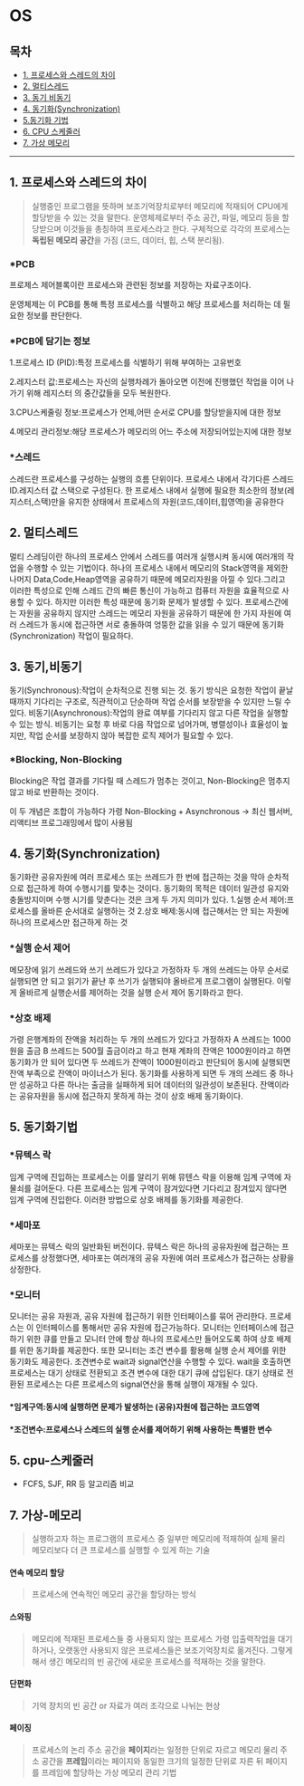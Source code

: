 # OS

## 목차
- [1. 프로세스와 스레드의 차이](#1-프로세스와-스레드의-차이)
- [2. 멀티스레드](#2-멀티스레드)
- [3. 동기 비동기](#3-동기,비동기)
- [4. 동기화(Synchronization)](#4-동기화synchronization)
- [5.동기화 기법](#5-동기화기법)
- [6. CPU 스케줄러](#5-cpu-스케줄러)
- [7. 가상 메모리](#7-가상-메모리)

---

## 1. 프로세스와 스레드의 차이
>실행중인 프로그램을 뜻하며 보조기억장치로부터 메모리에 적재되어 CPU에게 할당받을 수 있는 것을 말한다.
운영체제로부터 주소 공간, 파일, 메모리 등을 할당받으며 이것들을 총칭하여 프로세스라고 한다. 구체적으로 각각의 프로세스는 **독립된 메모리 공간**을 가짐 (코드, 데이터, 힙, 스택 분리됨).

### *PCB
프로제스 제어블록이란 프로세스와 관련된 정보를 저장하는 자료구조이다.

운영체제는 이 PCB를 통해 특정 프로세스를 식별하고 해당 프로세스를 처리하는 데 필요한 정보를 판단한다.

### *PCB에 담기는 정보

1.프로세스 ID (PID):특정 프로세스를 식별하기 위해 부여하는 고유번호

2.레지스터 값:프로세스는 자신의 실행차례가 돌아오면 이전에 진행했던 작업을 이어 나가기 위해 레지스터 의 중간값들을 모두 복원한다.

3.CPU스케줄링 정보:프로세스가 언제,어떤 순서로 CPU를 할당받을지에 대한 정보

4.메모리 관리정보:해당 프로세스가 메모리의 어느 주소에 저장되어있는지에 대한 정보

### *스레드
스레드란 프로세스를 구성하는 실행의 흐름 단위이다. 프로세스 내에서 각기다른 스레드ID.레지스터 값 스택으로 구성된다. 한 프로세스 내에서 실행에 필요한 최소한의 정보(레지스터,스택)만을 유지한 상태에서 프로세스의 자원(코드,데이터,힙영역)을 공유한다

## 2. 멀티스레드
멀티 스레딩이란 하나의 프로세스 안에서 스레드를 여러개 실행시켜 동시에 여러개의 작업을 수행할 수 있는 기법이다. 하나의 프로세스 내에서 메모리의 Stack영역을 제외한 나머지 Data,Code,Heap영역을 공유하기 때문에 메모리자원을 아낄 수 있다.그리고 이러한 특성으로 인해 스레드 간의 빠른 통신이 가능하고 컴퓨터 자원을 효율적으로 사용할 수 있다. 하지만 이러한 특성 때문에 동기화 문제가 발생할 수 있다. 프로세스간에는 자원을 공유하지 않지만 스레드는 메모리 자원을 공유하기 때문에 한 가지 자원에 여러 스레드가 동시에 접근하면 서로 충돌하여 엉뚱한 값을 읽을 수 있기 때문에 동기화(Synchronization) 작업이 필요하다.

## 3. 동기,비동기
동기(Synchronous):작업이 순차적으로 진행 되는 것.
동기 방식은 요청한 작업이 끝날 때까지 기다리는 구조로, 직관적이고 단순하며 작업 순서를 보장받을 수 있지만 느릴 수 있다.
비동기(Asynchronous):작업의 완료 여부를 기다리지 않고 다른 작업을 실행할 수 있는 방식.
비동기는 요청 후 바로 다음 작업으로 넘어가며, 병렬성이나 효율성이 높지만, 작업 순서를 보장하지 않아 복잡한 로직 제어가 필요할 수 있다.

### *Blocking, Non-Blocking
Blocking은 작업 결과를 기다릴 때 스레드가 멈추는 것이고, Non-Blocking은 멈추지 않고 바로 반환하는 것이다.

이 두 개념은 조합이 가능하다 가령 
Non-Blocking + Asynchronous -> 최신 웹서버, 리액티브 프로그래밍에서 많이 사용됨



## 4. 동기화(Synchronization)
동기화란 공유자원에 여러 프로세스 또는 쓰레드가 한 번에 접근하는 것을 막아 순차적으로 접근하게 하여 수행시기를 맞추는 것이다.
동기화의 목적은 데이터 일관성 유지와 충돌방지이며 
수행 시기를 맞춘다는 것은 크게 두 가지 의미가 있다.
1.실행 순서 제어:프로세스를 올바른 순서대로 실행하는 것
2.상호 배제:동시에 접근해서는 안 되는 자원에 하나의 프로세스만 접근하게 하는 것
### *실행 순서 제어
메모장에 읽기 쓰레드와 쓰기 쓰레드가 있다고 가정하자 두 개의 쓰레드는 아무 순서로 실행되면 안 되고 읽기가 끝난 후 쓰기가 실행되야 올바르게 프로그램이 실행된다. 이렇게 올바르게 실행순서를 제어하는 것을 실행 순서 제어 동기화라고 한다.
### *상호 배제
가령 은행계좌의 잔액을 처리하는 두 개의 쓰레드가 있다고 가정하자 A 쓰레드는 1000원을 출금 B 쓰레드는 500월 출금이라고 하고 현재 계좌의 잔액은 1000원이라고 하면 동기화가 안 되어 있다면 두 쓰레드가 잔액이 1000원이라고 판단되어 동시에 실행되면 잔액 부족으로 잔액이 마이너스가 된다. 동기화를 사용하게 되면 두 개의 쓰레드 중 하나만 성공하고 다른 하나는 출금을 실패하게 되어 데이터의 일관성이 보존된다. 잔액이라는 공유자원을 동시에 접근하지 못하게 하는 것이 상호 배제 동기화이다.

## 5. 동기화기법
### *뮤텍스 락
임계 구역에 진입하는 프로세스는 이를 알리기 위해 뮤텐스 락을 이용해 임계 구역에 자물쇠를 걸어둔다. 다른 프로세스는 임계 구역이 잠겨있다면 기다리고 잠겨있지 않다면 임계 구역에 진입한다. 이러한 방법으로 상호 배제를 동기화를 제공한다.
### *세마포
세마포는 뮤텍스 락의 일반화된 버전이다. 뮤텍스 락은 하나의 공유자원에 접근하는 프로세스를 상정했다면, 세마포는 여러개의 공유 자원에 여러 프로세스가 접근하는 상황을 상정한다.
### *모니터
모니터는 공유 자원과, 공유 자원에 접근하기 위한 인터페이스를 묶어 관리한다. 프로세스는 이 인터페이스를 통해서만 공유 자원에 접근가능하다. 모니터는 인터페이스에 접근하기 위한 큐를 만들고 모니터 안에 항상 하나의 프로세스만 들어오도록 하여 상호 배제를 위한 동기화를 제공한다. 또한 모니터는 조건 변수를 활용해 실행 순서 제어를 위한 동기화도 제공한다. 
조견변수로 wait과 signal연산을 수행할 수 있다. wait을 호출하면 프로세스는 대기 상태로 전환되고 조견 변수에 대한 대기 큐에 삽입된다. 대기 상태로 전환된 프로세스는 다른 프로세스의 signal연산을 통해 실행이 재개될 수 있다.

#### *임계구역:동시에 실행하면 문제가 발생하는 (공유)자원에 접근하는 코드영역
#### *조건변수:프로세스나 스레드의 실행 순서를 제어하기 위해 사용하는 특별한 변수 




## 5. cpu-스케줄러
- FCFS, SJF, RR 등 알고리즘 비교

## 7. 가상-메모리
>실행하고자 하는 프로그램의 프로세스 중 일부만 메모리에 적재하여 실제 물리 메모리보다 더 큰 프로세스를 실행할 수 있게 하는 기술
#### 연속 메모리 할당
>프로세스에 연속적인 메모리 공간을 할당하는 방식
#### 스와핑
>메모리에 적재된 프로세스들 중 사용되지 않는 프로세스 가령 입출력작업을 대기하거나, 오랫동안 사용되지 않은 프로세스들은 보조기억장치로 옮겨진다. 그렇게 해서 생긴 메모리의 빈 공간에 새로운 프로세스를 적재하는 것을 말한다.
#### 단편화
>기억 장치의 빈 공간 or 자료가 여러 조각으로 나뉘는 현상
#### 페이징
> 프로세스의 논리 주소 공간을 **페이지**라는 일정한 단위로 자르고 메모리 물리 주소 공간을 **프레임**이라는 페이지와 동일한 크기의 일정한 단위로 자른 뒤 페이지를 프레임에 할당하는 가상 메모리 관리 기법



